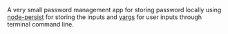 A very small password management app for storing password locally using [node-persist](https://github.com/simonlast/node-persist) for storing the inputs and [yargs](https://github.com/bcoe/yargs) for user inputs through terminal command line.
 
 